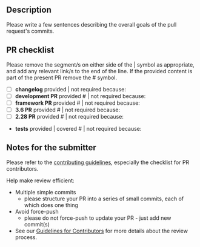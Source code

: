 ## Description

Please write a few sentences describing the overall goals of the pull request's commits.



## PR checklist

Please remove the segment/s on either side of the | symbol as appropriate, and add any relevant link/s to the end of the line.
If the provided content is part of the present PR remove the # symbol.

- [ ] **changelog** provided | not required because: 
- [ ] **development PR** provided # | not required because: 
- [ ] **framework PR** provided # | not required because: 
- [ ] **3.6 PR** provided # | not required because: 
- [ ] **2.28 PR** provided # | not required because: 
- **tests**  provided | covered # | not required because: 



## Notes for the submitter

Please refer to the [contributing guidelines](https://github.com/Mbed-TLS/mbedtls/blob/development/CONTRIBUTING.md), especially the
checklist for PR contributors.

Help make review efficient:
* Multiple simple commits
  - please structure your PR into a series of small commits, each of which does one thing
* Avoid force-push
  - please do not force-push to update your PR - just add new commit(s)
* See our [Guidelines for Contributors](https://mbed-tls.readthedocs.io/en/latest/reviews/review-for-contributors/) for more details about the review process.
